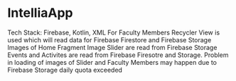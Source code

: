 # IntelliaApp
Tech Stack: Firebase, Kotlin, XML
For Faculty Members Recycler View is used which will read data for Firebase Firestore and Firebase Storage
Images of Home Fragment Image Slider are read from Firebase Storage
Events and Activites are read from Firebase Firesotre and Storage.
Problem in loading of images of Slider and Faculty Members may happen due to Firebase Storage daily quota exceeded
